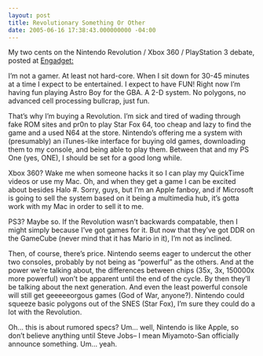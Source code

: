 ```yaml
---
layout: post
title: Revolutionary Something Or Other
date: 2005-06-16 17:38:43.000000000 -04:00
---
```

<p>My two cents on the Nintendo Revolution / Xbox 360 / PlayStation 3 debate, posted at <a href="http://www.engadget.com/entry/1234000100046549#c297191">Engadget:</a></p>

<p>I’m not a gamer. At least not hard-core. When I sit down for 30-45 minutes at a time I expect to be entertained. I expect to have <span class="caps">FUN</span>! Right now I’m having fun playing Astro Boy for the <span class="caps">GBA</span>. A 2-D system. No polygons, no advanced cell processing bullcrap, just fun.</p>

<p>That’s why I’m buying a Revolution. I’m sick and tired of wading through fake <span class="caps">ROM</span> sites and pr0n to play Star Fox 64, too cheap and lazy to find the game and a used N64 at the store. Nintendo’s offering me a system with (presumably) an iTunes-like interface for buying old games, downloading them to my console, and being able to play them. Between that and my PS One (yes, <span class="caps">ONE</span>), I should be set for a good long while.</p>

<p>Xbox 360? Wake me when someone hacks it so I can play my QuickTime videos or use my Mac. Oh, and when they get a game I can be excited about besides Halo #. Sorry, guys, but I’m an Apple fanboy, and if Microsoft is going to sell the system based on it being a multimedia hub, it’s gotta work with my Mac in order to sell it to me.</p>

<p>PS3? Maybe so. If the Revolution wasn’t backwards compatable, then I might simply because I’ve got games for it. But now that they’ve got <span class="caps">DDR</span> on the GameCube (never mind that it has Mario in it), I’m not as inclined.</p>

<p>Then, of course, there’s price. Nintendo seems eager to undercut the other two consoles, probably by not being as “powerful” as the others. And at the power we’re talking about, the differences between chips (35x, 3x, 150000x more powerful) won’t be apparent until the end of the cycle. By then they’ll be talking about the next generation. And even the least powerful console will still get geeeeeorgous games (God of War, anyone?). Nintendo could squeeze basic polygons out of the <span class="caps">SNES</span> (Star Fox), I’m sure they could do a lot with the Revolution.</p>

<p>Oh… this is about rumored specs? Um… well, Nintendo is like Apple, so don’t believe anything until Steve Jobs– I mean Miyamoto-San officially announce something. Um… yeah.</p>
